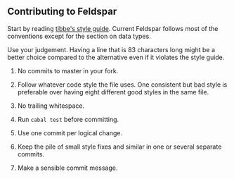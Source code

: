 Contributing to Feldspar
---------------------

Start by reading [tibbe's style guide](https://github.com/tibbe/haskell-style-guide/blob/master/haskell-style.md).
Current Feldspar follows most of the conventions except for the section on
data types.

Use your judgement. Having a line that is 83 characters long might be a better
choice compared to the alternative even if it violates the style guide.

1. No commits to master in your fork.

1. Follow whatever code style the file uses. One consistent but bad
   style is preferable over having eight different good styles in the
   same file.

1. No trailing whitespace.

1. Run `cabal test` before committing.

1. Use one commit per logical change.

1. Keep the pile of small style fixes and similar in one or several 
   separate commits.

1. Make a sensible commit message.


